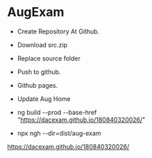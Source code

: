 # AugExam

* Create Repository At Github.
* Download src.zip
* Replace source folder
* Push to github.
* Github pages.
* Update Aug Home

* ng build --prod --base-href "https://dacexam.github.io/180840320026/"
* npx ngh --dir=dist/aug-exam



https://dacexam.github.io/180840320026/